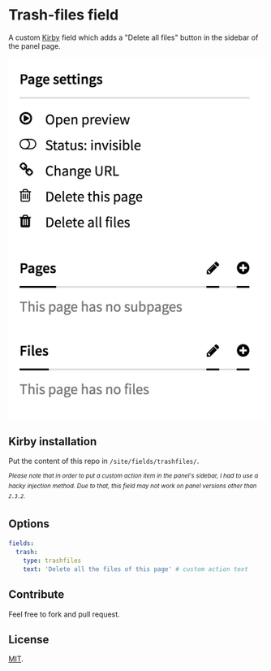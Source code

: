 # Trash-files field

A custom [Kirby](http://getkirby.com) field which adds a "Delete all files" button in the sidebar of the panel page.

![preview.png](preview.png)

## Kirby installation
Put the content of this repo in `/site/fields/trashfiles/`.

<sup>_Please note that in order to put a custom action item in the panel's sidebar, I had to use a hacky injection method. Due to that, this field may not work on panel versions other than `2.3.2`._</sup>


## Options
```YAML
fields:
  trash:
    type: trashfiles
    text: 'Delete all the files of this page' # custom action text
```

## Contribute
Feel free to fork and pull request.

## License
[MIT](https://tldrlegal.com/license/mit-license).
